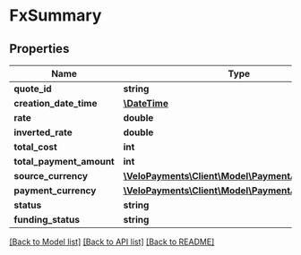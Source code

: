 # FxSummary

## Properties
Name | Type | Description | Notes
------------ | ------------- | ------------- | -------------
**quote_id** | **string** |  | 
**creation_date_time** | [**\DateTime**](\DateTime.md) |  | 
**rate** | **double** |  | 
**inverted_rate** | **double** |  | 
**total_cost** | **int** |  | 
**total_payment_amount** | **int** |  | 
**source_currency** | [**\VeloPayments\Client\Model\PaymentAuditCurrency**](PaymentAuditCurrency.md) |  | [optional] 
**payment_currency** | [**\VeloPayments\Client\Model\PaymentAuditCurrency**](PaymentAuditCurrency.md) |  | [optional] 
**status** | **string** |  | 
**funding_status** | **string** |  | 

[[Back to Model list]](../README.md#documentation-for-models) [[Back to API list]](../README.md#documentation-for-api-endpoints) [[Back to README]](../README.md)


